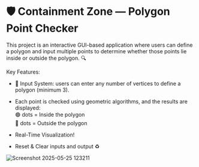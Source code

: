 # 🛡️ Containment Zone — Polygon Point Checker

This project is an interactive GUI-based application where users can define a polygon and input multiple points to determine whether those points lie inside or outside the polygon. 🔍

Key Features:

- 🧮 Input System: users can enter any number of vertices to define a polygon (minimum 3).

- Each point is checked using geometric algorithms, and the results are displayed:                                  
      🟢 dots = Inside the polygon                                                                                                                                                 
      🔴 dots = Outside the polygon

  
- Real-Time Visualization!

- Reset & Clear inputs and output ♻️

![Screenshot 2025-05-25 123211](https://github.com/user-attachments/assets/89da3457-1f4d-476e-9321-e899af79091d)
